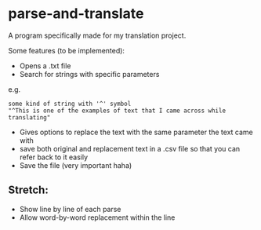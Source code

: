 # parse-and-translate

A program specifically made for my translation project.

Some features (to be implemented):

- Opens a .txt file
- Search for strings with specific parameters

e.g.

```
some kind of string with '^' symbol
"^This is one of the examples of text that I came across while translating"
```

- Gives options to replace the text with the same parameter the text came with
- save both original and replacement text in a .csv file so that you can refer back to it easily
- Save the file (very important haha)


## Stretch:

- Show line by line of each parse
- Allow word-by-word replacement within the line
